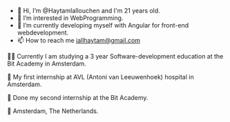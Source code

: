 - 👋 Hi, I’m @HaytamIallouchen and I'm 21 years old.
- 👀 I’m interested in WebProgramming.
- 🌱 I’m currently developing myself with Angular for front-end webdevelopment.
- 📫 How to reach me iallhaytam@gmail.com

👨‍💻 Currently I am studying a 3 year Software-development education at the Bit Academy in Amsterdam.

🏥 My first internship at AVL (Antoni van Leeuwenhoek) hospital in Amsterdam.

🏰 Done my second internship at the Bit Academy.

📍 Amsterdam, The Netherlands.

<!---
HaytamIallouchen/HaytamIallouchen is a ✨ special ✨ repository because its `README.md` (this file) appears on your GitHub profile.
You can click the Preview link to take a look at your changes.
--->
